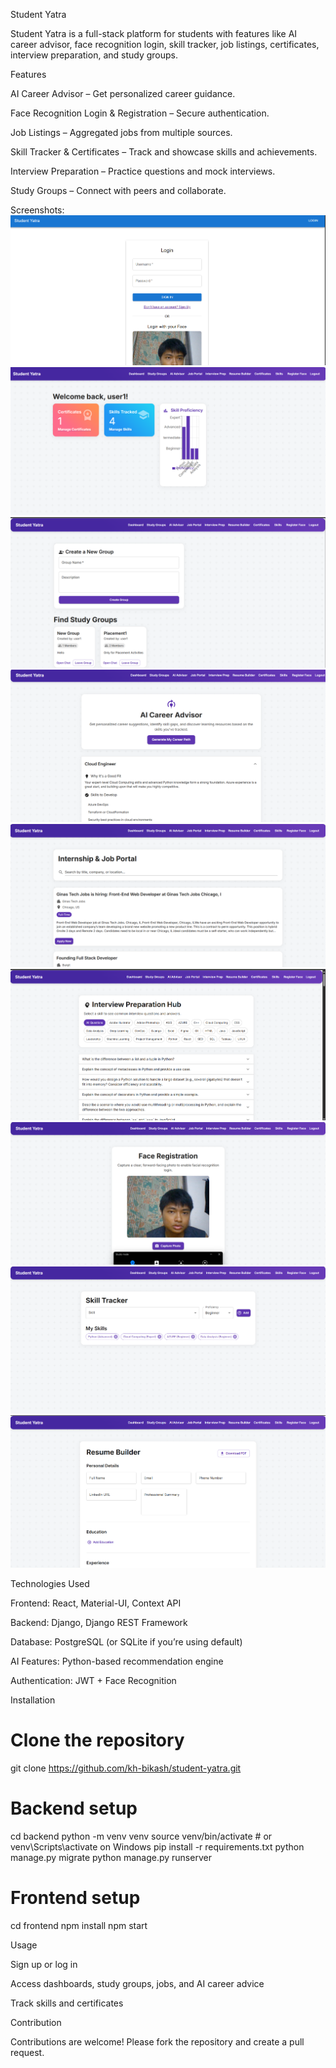 Student Yatra

Student Yatra is a full-stack platform for students with features like AI career advisor, face recognition login, skill tracker, job listings, certificates, interview preparation, and study groups.

Features

AI Career Advisor – Get personalized career guidance.

Face Recognition Login & Registration – Secure authentication.

Job Listings – Aggregated jobs from multiple sources.

Skill Tracker & Certificates – Track and showcase skills and achievements.

Interview Preparation – Practice questions and mock interviews.

Study Groups – Connect with peers and collaborate.

Screenshots:
![Student Yatra Login Page](https://github.com/kh-bikash/student-yatra/blob/main/screenshots/login%20page.png)
![Student Yatra Dashboard Page](https://github.com/kh-bikash/student-yatra/blob/main/screenshots/dashboard.png)
![Student Yatra Study Group Page](https://github.com/kh-bikash/student-yatra/blob/main/screenshots/study%20group.png)
![Student Yatra Career Page](https://github.com/kh-bikash/student-yatra/blob/main/screenshots/career%20advisor.png)
![Student Yatra Job Page](https://github.com/kh-bikash/student-yatra/blob/main/screenshots/job%20portal.png)
![Student Yatra Interview Page](https://github.com/kh-bikash/student-yatra/blob/main/screenshots/interview%20prep.png)
![Student Yatra Face Register Page](https://github.com/kh-bikash/student-yatra/blob/main/screenshots/face%20resgister.png)
![Student Yatra Skills Page](https://github.com/kh-bikash/student-yatra/blob/main/screenshots/skills.png)
![Student Yatra Resume Page](https://github.com/kh-bikash/student-yatra/blob/main/screenshots/Resume%20Builder.png)

Technologies Used

Frontend: React, Material-UI, Context API

Backend: Django, Django REST Framework

Database: PostgreSQL (or SQLite if you’re using default)

AI Features: Python-based recommendation engine

Authentication: JWT + Face Recognition


Installation
# Clone the repository
git clone https://github.com/kh-bikash/student-yatra.git

# Backend setup
cd backend
python -m venv venv
source venv/bin/activate  # or venv\Scripts\activate on Windows
pip install -r requirements.txt
python manage.py migrate
python manage.py runserver

# Frontend setup
cd frontend
npm install
npm start

Usage

Sign up or log in

Access dashboards, study groups, jobs, and AI career advice

Track skills and certificates

Contribution

Contributions are welcome! Please fork the repository and create a pull request.
